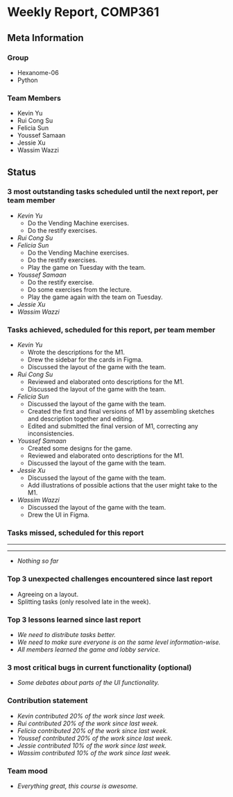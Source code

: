 # Weekly Report, COMP361

## Meta Information

### Group

 * Hexanome-06
 * Python

### Team Members

 * Kevin Yu
 * Rui Cong Su
 * Felicia Sun
 * Youssef Samaan
 * Jessie Xu
 * Wassim Wazzi

## Status

### 3 most outstanding tasks scheduled until the next report, per team member

 * *Kevin Yu*
    * Do the Vending Machine exercises.
    * Do the restify exercises.
 * *Rui Cong Su*
 * *Felicia Sun*
    * Do the Vending Machine exercises.
    * Do the restify exercises.
    * Play the game on Tuesday with the team.
 * *Youssef Samaan*
    * Do the restify exercise.
    * Do some exercises from the lecture.
    * Play the game again with the team on Tuesday.
 * *Jessie Xu*
 * *Wassim Wazzi*

### Tasks achieved, scheduled for this report, per team member

 * *Kevin Yu*
    * Wrote the descriptions for the M1.
    * Drew the sidebar for the cards in Figma.
    * Discussed the layout of the game with the team.
 * *Rui Cong Su*
    * Reviewed and elaborated onto descriptions for the M1.
    * Discussed the layout of the game with the team.
 * *Felicia Sun*
    * Discussed the layout of the game with the team.
    * Created the first and final versions of M1 by assembling sketches and description together and editing.
    * Edited and submitted the final version of M1, correcting any inconsistencies.
 * *Youssef Samaan*
    * Created some designs for the game.
    * Reviewed and elaborated onto descriptions for the M1.
    * Discussed the layout of the game with the team.
 * *Jessie Xu*
    * Discussed the layout of the game with the team.
    * Add illustrations of possible actions that the user might take to the M1.
 * *Wassim Wazzi*
    * Discussed the layout of the game with the team.
    * Drew the UI in Figma.
### Tasks missed, scheduled for this report

 * **
 * **
 * *Nothing so far*

### Top 3 unexpected challenges encountered since last report

 * Agreeing on a layout.
 * Splitting tasks (only resolved late in the week).

### Top 3 lessons learned since last report

 * *We need to distribute tasks better.*
 * *We need to make sure everyone is on the same level information-wise.*
 * *All members learned the game and lobby service.*

### 3 most critical bugs in current functionality (optional)

 * *Some debates about parts of the UI functionality.*

### Contribution statement

 * *Kevin contributed 20% of the work since last week.*
 * *Rui contributed 20% of the work since last week.*
 * *Felicia contributed 20% of the work since last week.*
 * *Youssef contributed 20% of the work since last week.*
 * *Jessie contributed 10% of the work since last week.*
 * *Wassim contributed 10% of the work since last week.*

### Team mood

 * *Everything great, this course is awesome.*
